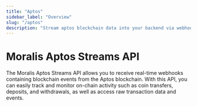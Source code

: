 ```yaml
---
title: "Aptos"
sidebar_label: "Overview"
slug: "/aptos"
description: "Stream aptos blockchain data into your backend via webhooks."
---
```


# Moralis Aptos Streams API

The Moralis Aptos Streams API allows you to receive real-time webhooks containing blockchain events from the Aptos blockchain. With this API, you can easily track and monitor on-chain activity such as coin transfers, deposits, and withdrawals, as well as access raw transaction data and events.

